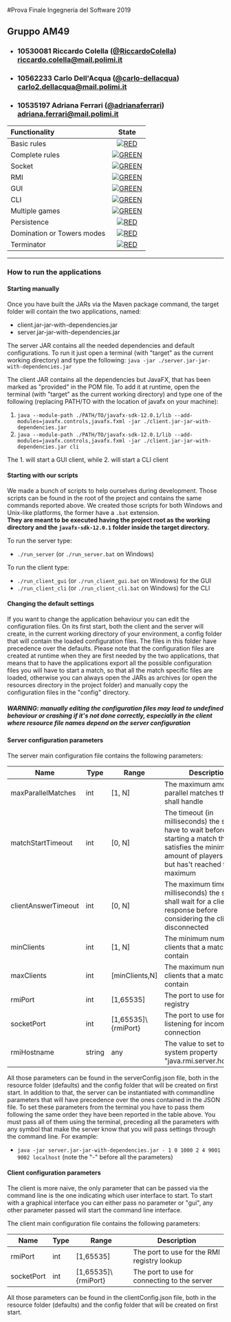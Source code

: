 #Prova Finale Ingegneria del Software 2019
## Gruppo AM49

- ### 10530081 Riccardo Colella ([@RiccardoColella](https://github.com/RiccardoColella))<br>riccardo.colella@mail.polimi.it
- ### 10562233 Carlo Dell'Acqua ([@carlo-dellacqua](https://github.com/carlo-dellacqua))<br>carlo2.dellacqua@mail.polimi.it
- ### 10535197 Adriana Ferrari ([@adrianaferrari](https://github.com/adrianaferrari))<br>adriana.ferrari@mail.polimi.it

| Functionality | State |
|:-----------------------|:------------------------------------:|
| Basic rules | [![RED](https://placehold.it/15/f03c15/f03c15)](#) |
| Complete rules | [![GREEN](https://placehold.it/15/44bb44/44bb44)](#) |
| Socket | [![GREEN](https://placehold.it/15/44bb44/44bb44)](#) |
| RMI | [![GREEN](https://placehold.it/15/44bb44/44bb44)](#) |
| GUI | [![GREEN](https://placehold.it/15/44bb44/44bb44)](#) |
| CLI | [![GREEN](https://placehold.it/15/44bb44/44bb44)](#) |
| Multiple games | [![GREEN](https://placehold.it/15/44bb44/44bb44)](#)|
| Persistence | [![RED](https://placehold.it/15/f03c15/f03c15)](#) |
| Domination or Towers modes | [![RED](https://placehold.it/15/f03c15/f03c15)](#) |
| Terminator | [![RED](https://placehold.it/15/f03c15/f03c15)](#) |

<!--
[![RED](https://placehold.it/15/f03c15/f03c15)](#)
[![YELLOW](https://placehold.it/15/ffdd00/ffdd00)](#)
[![GREEN](https://placehold.it/15/44bb44/44bb44)](#)
-->

---

### How to run the applications

#### Starting manually

Once you have built the JARs via the Maven package command, the target folder will contain
the two applications, named:
- client.jar-jar-with-dependencies.jar
- server.jar-jar-with-dependencies.jar

The server JAR contains all the needed dependencies and default configurations. To run it
just open a terminal (with "target" as the current working directory) and type the following:
`java -jar ./server.jar-jar-with-dependencies.jar`

The client JAR contains all the dependencies but JavaFX, that has been marked as "provided"
in the POM file. To add it at runtime, open the terminal (with "target" as the current working directory)
and type one of the following (replacing PATH/TO with the location of javafx on your machine):
1. `java --module-path ./PATH/TO/javafx-sdk-12.0.1/lib --add-modules=javafx.controls,javafx.fxml -jar ./client.jar-jar-with-dependencies.jar`
1. `java --module-path ./PATH/TO/javafx-sdk-12.0.1/lib --add-modules=javafx.controls,javafx.fxml -jar ./client.jar-jar-with-dependencies.jar cli`

The 1. will start a GUI client, while 2. will start a CLI client

#### Starting with our scripts

We made a bunch of scripts to help ourselves during development. Those scripts can be found
in the root of the project and contains the same commands reported above.
We created those scripts for both Windows and Unix-like platforms, the former have a `.bat` extension.  
**They are meant to be executed having the project root as the working directory and the `javafx-sdk-12.0.1` folder
inside the target directory.**

To run the server type:
- `./run_server` (or `./run_server.bat` on Windows)
    
To run the client type:
- `./run_client_gui` (or `./run_client_gui.bat` on Windows) for the GUI      
- `./run_client_cli` (or `./run_client_cli.bat` on Windows) for the CLI


#### Changing the default settings

If you want to change the application behaviour you can edit the configuration files.
On its first start, both the client and the server will create, in the current working directory
of your environment, a config folder that will contain the loaded configuration files.
The files in this folder have precedence over the defaults.
Please note that the configuration files are created at runtime when they are first
needed by the two applications, that means that to have the applications export all
the possible configuration files you will have to start a match, so that all the match
specific files are loaded, otherwise you can always open the JARs as archives (or open the
resources directory in the project folder) and manually copy the configuration files in the "config"
directory.
##### WARNING: manually editing the configuration files may lead to  undefined behaviour or crashing if it's not done correctly, especially in the client where resource file names depend on the server configuration


#### Server configuration parameters

The server main configuration file contains the following parameters:

|Name|Type|Range|Description|
|----|----|-----|-----------|
|maxParallelMatches|int|[1, N]|The maximum amount of parallel matches the server shall handle
|matchStartTimeout|int|[0, N]|The timeout (in milliseconds) the server have to wait before starting a match that satisfies the minimum amount of players required but has't reached the maximum
|clientAnswerTimeout|int|[0, N]|The maximum timeout (in milliseconds) the server shall wait for a client response before considering the client disconnected 
|minClients|int|[1, N]|The minimum number of clients that a match shall contain
|maxClients|int|[minClients,N]|The maximum number of clients that a match shall contain
|rmiPort|int|[1,65535]|The port to use for the RMI registry
|socketPort|int|[1,65535]\\{rmiPort}|The port to use for listening for incoming connection
|rmiHostname|string|any|The value to set to the system property "java.rmi.server.hostname"

All those parameters can be found in the serverConfig.json file, both in the resource folder (defaults) and the config folder that will be created
on first start.
In addition to that, the server can be instantiated with commandline parameters that will have precedence over the ones contained in the JSON file.
To set these parameters from the terminal you have to pass them following the same order they have been reported
in the table above. You must pass all of them using the terminal, preceding all the parameters with any symbol that make the
server know that you will pass settings through the command line. For example:  
- `java -jar server.jar-jar-with-dependencies.jar - 1 0 1000 2 4 9001 9002 localhost` (note the "-" before all the parameters)


#### Client configuration parameters

The client is more naive, the only parameter that can be passed via the command line is the one indicating
which user interface to start.
To start with a graphical interface you can either pass no parameter or "gui", any other parameter passed will
start the command line interface.

The client main configuration file contains the following parameters:

|Name|Type|Range|Description|
|----|----|-----|-----------|
|rmiPort|int|[1,65535]|The port to use for the RMI registry lookup
|socketPort|int|[1,65535]\\{rmiPort}|The port to use for connecting to the server

All those parameters can be found in the clientConfig.json file, both in the resource folder (defaults) and the config folder that will be created
on first start.